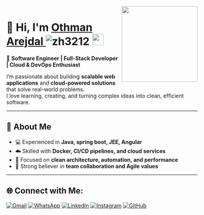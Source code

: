 <img align='right' src='https://user-images.githubusercontent.com/5713670/87202985-820dcb80-c2b6-11ea-9f56-7ec461c497c3.gif' width='200'>

# 👋 Hi, I'm  <a href="https://othmanajd-portfolio.vercel.app/" target="_blank"> Othman Arejdal </a> <img src="https://komarev.com/ghpvc/?username=progprograme-a11y&label=Profile%20views&color=0e75b6&style=flat" alt="zh3212" /> <img src="https://github.githubassets.com/images/mona-whisper.gif" height="30" />
🎯 **Software Engineer | Full-Stack Developer | Cloud & DevOps Enthusiast**

I’m passionate about building **scalable web applications** and **cloud-powered solutions** that solve real-world problems.  
I love learning, creating, and turning complex ideas into clean, efficient software.

---

## 🚀 About Me

- 💻 Experienced in **Java, spring boot, JEE, Angular**
- ☁️ Skilled with **Docker, CI/CD pipelines, and cloud services**
- 🧩 Focused on **clean architecture, automation, and performance**
- 🤝 Strong believer in **team collaboration and Agile values**

---

## 🌐 Connect with Me:
[![Gmail](https://img.shields.io/badge/Gmail-D14836?logo=gmail&logoColor=white)](mailto:arejdal.othman2@gmail.com)
[![WhatsApp](https://img.shields.io/badge/WhatsApp-25D366?logo=whatsapp&logoColor=white)](https://wa.me/212606089385)
[![LinkedIn](https://img.shields.io/badge/LinkedIn-%230077B5.svg?logo=linkedin&logoColor=white)](https://www.linkedin.com/in/othman-arejdal/) 
[![Instagram](https://img.shields.io/badge/Instagram-%23E4405F.svg?logo=Instagram&logoColor=white)](https://www.instagram.com/othman.ajd/)
[![GitHub](https://img.shields.io/badge/GitHub-othmanajd-black?style=for-the-badge&logo=github)](https://github.com/othmanajd)
